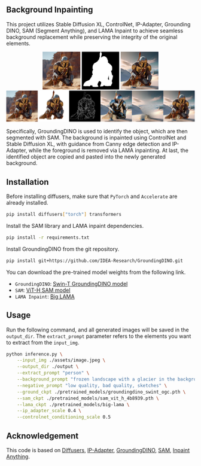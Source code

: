 ## Background Inpainting
This project utilizes Stable Diffusion XL, ControlNet, IP-Adapter, Grounding DINO, SAM (Segment Anything), and LAMA Inpaint to achieve seamless background replacement while preserving the integrity of the original elements.

<div align="center">
<img src="assets/image.jpeg" width="20%" />
<img src="assets/mask.png" width="20%" />
<img src="assets/final_image.png" width="20%" />
</div>

<img src="assets/grid_sample.png"/>

Specifically, GroundingDINO is used to identify the object, which are then segmented with SAM. The background is inpainted using ControlNet and Stable Diffusion XL, with guidance from Canny edge detection and IP-Adapter, while the foreground is removed via LAMA inpainting. At last, the identified object are copied and pasted into the newly generated background.

## Installation

Before installing diffusers, make sure that `PyTorch` and `Accelerate` are already installed.
```bash
pip install diffusers["torch"] transformers
```

Install the SAM library and LAMA inpaint dependencies.
```bash
pip install -r requirements.txt
```

Install GroundingDINO from the git repository.
```bash
pip install git+https://github.com/IDEA-Research/GroundingDINO.git
```

You can download the pre-trained model weights from the following link.

- `GroundingDINO`: [Swin-T GroundingDINO model](https://github.com/IDEA-Research/GroundingDINO/releases/download/v0.1.0-alpha/groundingdino_swint_ogc.pth)
- `SAM`: [ViT-H SAM model](https://dl.fbaipublicfiles.com/segment_anything/sam_vit_h_4b8939.pth)
- `LAMA Inpaint`: [Big LAMA](https://drive.google.com/drive/folders/1ST0aRbDRZGli0r7OVVOQvXwtadMCuWXg?usp=sharing)


## Usage
Run the following command, and all generated images will be saved in the `output_dir`. The `extract_prompt` parameter refers to the elements you want to extract from the `input_img`.
```bash
python inference.py \
    --input_img ./assets/image.jpeg \
    --output_dir ./output \
    --extract_prompt "person" \
    --background_prompt "frozen landscape with a glacier in the background" \
    --negative_prompt "low quality, bad quality, sketches" \
    --ground_ckpt ./pretrained_models/groundingdino_swint_ogc.pth \
    --sam_ckpt ./pretrained_models/sam_vit_h_4b8939.pth \
    --lama_ckpt ./pretrained_models/big-lama \
    --ip_adapter_scale 0.4 \
    --controlnet_conditioning_scale 0.5
```

## Acknowledgement
This code is based on [Diffusers](https://huggingface.co/docs/diffusers/using-diffusers/controlnet#controlnet-with-stable-diffusion-xl), [IP-Adapter](https://github.com/tencent-ailab/IP-Adapter), [GroundingDINO](https://github.com/IDEA-Research/GroundingDINO), [SAM](https://github.com/facebookresearch/segment-anything), [Inpaint Anything](https://github.com/geekyutao/Inpaint-Anything).